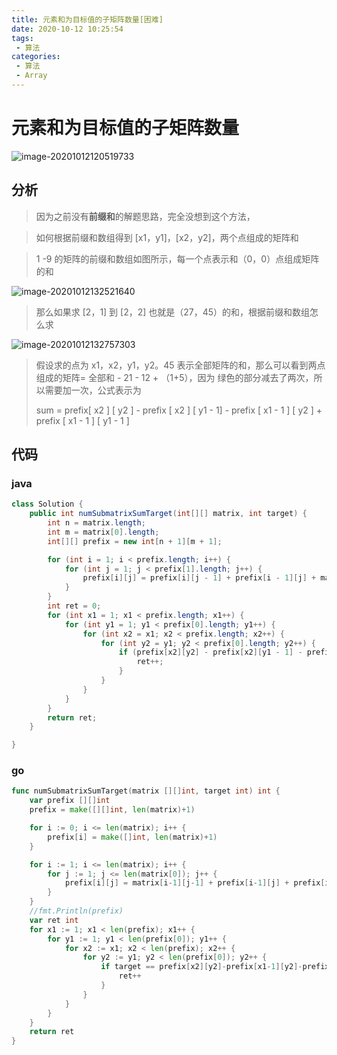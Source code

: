 ```yaml
---
title: 元素和为目标值的子矩阵数量[困难]
date: 2020-10-12 10:25:54
tags: 
 - 算法
categories: 
 - 算法
 - Array
---
```

# 元素和为目标值的子矩阵数量

![image-20201012120519733](https://wei-picgo.oss-cn-beijing.aliyuncs.com/img/20201012125543.png)



## 分析

> 因为之前没有**前缀和**的解题思路，完全没想到这个方法，

> 如何根据前缀和数组得到 [x1，y1]，[x2，y2]，两个点组成的矩阵和

> 1 -9 的矩阵的前缀和数组如图所示，每一个点表示和（0，0）点组成矩阵的和



![image-20201012132521640](https://wei-picgo.oss-cn-beijing.aliyuncs.com/img/20201012132524.png)

> 那么如果求 [2，1] 到 [2，2] 也就是（27，45）的和，根据前缀和数组怎么求

![image-20201012132757303](https://wei-picgo.oss-cn-beijing.aliyuncs.com/img/20201012132800.png)

> 假设求的点为 x1，x2，y1，y2。45 表示全部矩阵的和，那么可以看到两点组成的矩阵= 全部和 - 21 - 12 + （1+5），因为 绿色的部分减去了两次，所以需要加一次，公式表示为
>
> sum = prefix[ x2 ] [ y2 ] - prefix [ x2 ] [ y1 - 1] - prefix [ x1 - 1 ] [ y2 ] + prefix [ x1 - 1 ] [ y1 - 1 ]

## 代码

### java

```java
class Solution {
    public int numSubmatrixSumTarget(int[][] matrix, int target) {
        int n = matrix.length;
        int m = matrix[0].length;
        int[][] prefix = new int[n + 1][m + 1];

        for (int i = 1; i < prefix.length; i++) {
            for (int j = 1; j < prefix[1].length; j++) {
                prefix[i][j] = prefix[i][j - 1] + prefix[i - 1][j] + matrix[i - 1][j - 1] - prefix[i - 1][j - 1];
            }
        }
        int ret = 0;
        for (int x1 = 1; x1 < prefix.length; x1++) {
            for (int y1 = 1; y1 < prefix[0].length; y1++) {
                for (int x2 = x1; x2 < prefix.length; x2++) {
                    for (int y2 = y1; y2 < prefix[0].length; y2++) {
                        if (prefix[x2][y2] - prefix[x2][y1 - 1] - prefix[x1 - 1][y2] + prefix[x1 - 1][y1 - 1] == target) {
                            ret++;
                        }
                    }
                }
            }
        }
        return ret;
    }

}
```

### go

```go
func numSubmatrixSumTarget(matrix [][]int, target int) int {
	var prefix [][]int
	prefix = make([][]int, len(matrix)+1)

	for i := 0; i <= len(matrix); i++ {
		prefix[i] = make([]int, len(matrix)+1)
	}

	for i := 1; i <= len(matrix); i++ {
		for j := 1; j <= len(matrix[0]); j++ {
			prefix[i][j] = matrix[i-1][j-1] + prefix[i-1][j] + prefix[i][j-1] - prefix[i-1][j-1]
		}
	}
	//fmt.Println(prefix)
	var ret int
	for x1 := 1; x1 < len(prefix); x1++ {
		for y1 := 1; y1 < len(prefix[0]); y1++ {
			for x2 := x1; x2 < len(prefix); x2++ {
				for y2 := y1; y2 < len(prefix[0]); y2++ {
					if target == prefix[x2][y2]-prefix[x1-1][y2]-prefix[x2][y1-1]+prefix[x1-1][y1-1] {
						ret++
					}
				}
			}
		}
	}
	return ret
}

```

